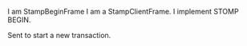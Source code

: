 I am StampBeginFrame
I am a StampClientFrame.
I implement STOMP BEGIN.

Sent to start a new transaction.